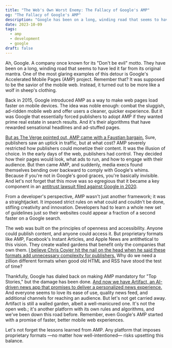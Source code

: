 ```yaml
---
title: "The Web's Own Worst Enemy: The Fallacy of Google's AMP"
og: "The Fallacy of Google's AMP"
description: "Google has been on a long, winding road that seems to have led it far from its original mantra of \"don't be evil\". One of the most glaring examples of this detour is AMP. It was supposed to be the savior of the mobile web. Instead, it turned out to be more like a wolf in sheep's clothing."
date: 2023-10-09
tags:
  - amp
  - development
  - google
draft: false
---
```



Ah, Google. A company once known for its "Don't be evil" motto. They have been on a long, winding road that seems to have led it far from its original mantra. One of the most glaring examples of this detour is Google's Accelerated Mobile Pages (AMP) project. Remember that? It was supposed to be the savior of the mobile web. Instead, it turned out to be more like a wolf in sheep's clothing.

Back in 2015, Google introduced AMP as a way to make web pages load faster on mobile devices. The idea was noble enough: combat the sluggish, ad-ridden mobile web and offer users a cleaner, quicker experience. But it was Google that essentially forced publishers to adopt AMP if they wanted prime real estate in search results. And it's their algorithms that have rewarded sensational headlines and ad-stuffed pages.

[But as The Verge pointed out, AMP came with a Faustian bargain.](https://www.theverge.com/23711172/google-amp-accelerated-mobile-pages-search-publishers-lawsuit) Sure, publishers saw an uptick in traffic, but at what cost? AMP severely restricted how publishers could monetize their content. It was the illusion of choice. In the early days of the web, publishers had control. They decided how their pages would look, what ads to run, and how to engage with their audience. But then came AMP, and suddenly, media execs found themselves bending over backward to comply with Google's whims. Because if you're not in Google's good graces, you're basically invisible. And let's not forget that this move was so egregious that it became a key component in an [antitrust lawsuit filed against Google in 2020](https://www.npr.org/2023/09/12/1198558372/doj-google-monopoly-antitrust-trial-search-engine).

From a developer's perspective, AMP wasn't just another framework; it was a straightjacket. It imposed strict rules on what could and couldn't be done, stifling creativity and innovation. Developers had to learn a whole new set of guidelines just so their websites could appear a fraction of a second faster on a Google search. 

The web was built on the principles of openness and accessibility. Anyone could publish content, and anyone could access it. But proprietary formats like AMP, Facebook's Instant Articles, and Apple News are antithetical to this vision. They create walled gardens that benefit only the companies that own them. [I believe Chris Coyier hit the nail on the head when he said these formats add unnecessary complexity for publishers.](https://chriscoyier.net/2022/10/17/the-proprietary-syndication-formats/) Why do we need a zillion different formats when good old HTML and RSS have stood the test of time?

Thankfully, Google has dialed back on making AMP mandatory for "Top Stories," but the damage has been done. [And now we have Artifact, an AI-driven news app that promises to deliver a personalized news experience.](https://www.platformer.news/p/instagrams-co-founders-are-mounting) And everyone seems to love its ease of use, quality news feed, and additional channels for reaching an audience. But let's not get carried away. Artifact is still a walled garden, albeit a well-manicured one. It's not the open web.; it's another platform with its own rules and algorithms, and we've been down this road before. Remember, even Google's AMP started with a promise of faster, better mobile web experiences.

Let's not forget the lessons learned from AMP. Any platform that imposes proprietary formats —no matter how well-intentioned— risks upsetting this balance.
